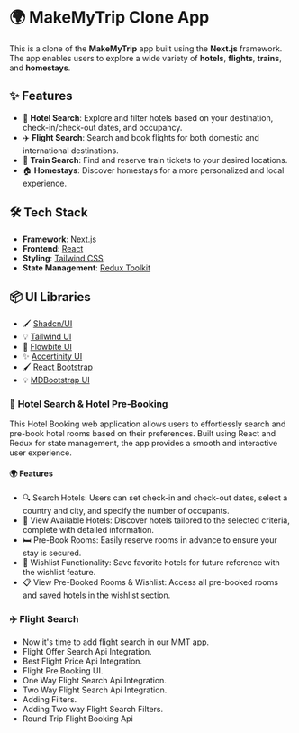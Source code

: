 # 🌍 MakeMyTrip Clone App

This is a clone of the **MakeMyTrip** app built using the **Next.js** framework. The app enables users to explore a wide variety of **hotels**, **flights**, **trains**, and **homestays**.

## ✨ Features

- 🏨 **Hotel Search**: Explore and filter hotels based on your destination, check-in/check-out dates, and occupancy.
- ✈️ **Flight Search**: Search and book flights for both domestic and international destinations.
- 🚆 **Train Search**: Find and reserve train tickets to your desired locations.
- 🏠 **Homestays**: Discover homestays for a more personalized and local experience.

## 🛠️ Tech Stack

- **Framework**: [Next.js](https://nextjs.org/)
- **Frontend**: [React](https://reactjs.org/)
- **Styling**: [Tailwind CSS](https://tailwindcss.com/)
- **State Management**: [Redux Toolkit](https://redux-toolkit.js.org/)

## 📦 UI Libraries

- 🖌️ [Shadcn/UI](https://shadcn.dev/)
- 💡 [Tailwind UI](https://tailwindui.com/)
- 🎨 [Flowbite UI](https://flowbite.com/)
- ✨ [Accertinity UI](https://ui.aceternity.com/)
- 🖌️ [React Bootstrap](https://react-bootstrap.netlify.app/)
- 💡 [MDBootstrap UI](https://mdbootstrap.com/docs/react//)

### 🏨 **Hotel Search & Hotel Pre-Booking**

This Hotel Booking web application allows users to effortlessly search and pre-book hotel rooms based on their preferences. Built using React and Redux for state management, the app provides a smooth and interactive user experience.

#### 🌍 Features

- 🔍 Search Hotels: Users can set check-in and check-out dates, select a country and city, and specify the number of occupants.
- 🏨 View Available Hotels: Discover hotels tailored to the selected criteria, complete with detailed information.
- 🛏️ Pre-Book Rooms: Easily reserve rooms in advance to ensure your stay is secured.
- 💖 Wishlist Functionality: Save favorite hotels for future reference with the wishlist feature.
- 📋 View Pre-Booked Rooms & Wishlist: Access all pre-booked rooms and saved hotels in the wishlist section.

### ✈️ **Flight Search**
- Now it's time to add flight search in our MMT app.
- Flight Offer Search Api Integration.
- Best Flight Price Api Integration.
- Flight Pre Booking UI.
- One Way Flight Search Api Integration.
- Two Way Flight Search Api Integration.
- Adding Filters.
- Adding Two way Flight Search Filters.
- Round Trip Flight Booking Api
